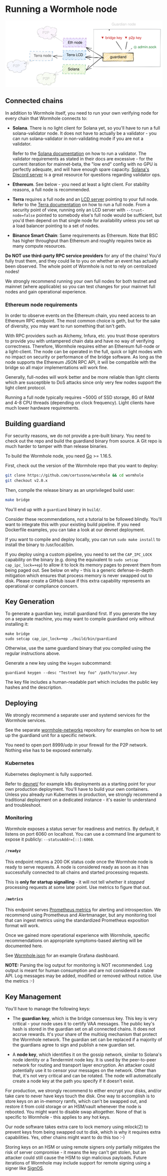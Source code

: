 # Running a Wormhole node

![](images/nodearchitecture.svg)

## Connected chains

In addition to Wormhole itself, you need to run your own verifying node for every chain that Wormhole connects to:

- **Solana**. There is no light client for Solana yet, so you'll have to run a full solana-validator node. It does not
  have to actually be a validator - you can run solana-validator in non-validating mode if you are not a validator.

  Refer to the [Solana documentation](https://docs.solana.com/running-validator) on how to run a validator. The validator
  requirements as stated in their docs are excessive - for the current iteration for mainnet-beta, the "low end" config
  with no GPU is perfectly adequate, and will have enough spare capacity.
  [Solana's Discord server](https://solana.com/community) is a great resource for questions regarding validator ops.

- **Ethereum**. See below - you need at least a light client. For stability reasons, a full node is recommended.

- **Terra** requires a full node and an [LCD server](https://docs.terra.money/terracli/lcd.html#light-client-daemon)
  pointing to your full node. Refer to the [Terra documentation](https://docs.terra.money/node/join-network.html)
  on how to run a full node. From a security point of view, running only an LCD server with `--trust-node=false` pointed
  to somebody else's full node would be sufficient, but you'd then depend on that single node for availability unless
  you set up a load balancer pointing to a set of nodes.

- **Binance Smart Chain**: Same requirements as Ethereum. Note that BSC has higher throughput than Ethereum and
  roughly requires twice as many compute resources.

**Do NOT use third-party RPC service providers** for any of the chains! You'd fully trust them, and they could lie to
you on whether an event has actually been observed. The whole point of Wormhole is not to rely on centralized nodes!

We strongly recommend running your own full nodes for both testnet and mainnet (where applicable)
so you can test changes for your mainnet full nodes and gain operational experience.

### Ethereum node requirements

In order to observe events on the Ethereum chain, you need access to an Ethereum RPC endpoint. The most common
choice is geth, but for the sake of diversity, you may want to run something that isn't geth.

With RPC providers such as Alchemy, Infura, etc. you trust those operators to provide you with untampered chain data and
have no way of verifying correctness. Therefore, Wormhole requires either an Ethereum full-node or a light-client. The
node can be operated in the full, quick or light modes with no impact on security or performance of the bridge software.
As long as the node supports the Ethereum JSON RPC API, it will be compatible with the bridge so all major
implementations will work fine.

Generally, full-nodes will work better and be more reliable than light clients which are susceptible to DoS attacks 
since only very few nodes support the light client protocol.

Running a full node typically requires ~500G of SSD storage, 8G of RAM and 4-8 CPU threads (depending on clock
frequency). Light clients have much lower hardware requirements.

## Building guardiand

For security reasons, we do not provide a pre-built binary. You need to check out the repo and build the
guardiand binary from source. A Git repo is much harder to tamper with than release binaries.

To build the Wormhole node, you need [Go](https://golang.org/dl/) >= 1.16.5.

First, check out the version of the Wormhole repo that you want to deploy:

```bash
git clone https://github.com/certusone/wormhole && cd wormhole
git checkout v2.0.x
```

Then, compile the release binary as an unprivileged build user:

```bash
make bridge
```
    
You'll end up with a `guardiand` binary in `build/`.

Consider these recommendations, not a tutorial to be followed blindly. You'll want to integrate this with your
existing build pipeline. If you need Dockerfile examples, you can take a look at our devnet deployment.

If you want to compile and deploy locally, you can run `sudo make install` to install the binary to /usr/local/bin.

If you deploy using a custom pipeline, you need to set the `CAP_IPC_LOCK` capability on the binary (e.g. doing the
equivalent to `sudo setcap cap_ipc_lock=+ep`) to allow it to lock its memory pages to prevent them from being paged out.
See below on why - this is a generic defense-in-depth mitigation which ensures that process memory is never swapped out
to disk. Please create a GitHub issue if this extra capability represents an operational or compliance concern.

## Key Generation

To generate a guardian key, install guardiand first. If you generate the key on a separate machine, you may want to
compile guardiand only without installing it:

    make bridge
    sudo setcap cap_ipc_lock=+ep ./build/bin/guardiand

Otherwise, use the same guardiand binary that you compiled using the regular instructions above.

Generate a new key using the `keygen` subcommand:

    guardiand keygen --desc "Testnet key foo" /path/to/your.key

The key file includes a human-readable part which includes the public key hashes and the description.

## Deploying

We strongly recommend a separate user and systemd services for the Wormhole services.

See the separate [wormhole-networks](https://github.com/certusone/wormhole-networks) repository for examples
on how to set up the guardiand unit for a specific network.

You need to open port 8999/udp in your firewall for the P2P network. Nothing else has to be exposed externally.

### Kubernetes

Kubernetes deployment is fully supported.

Refer to [devnet/](../devnet) for example k8s deployments as a starting point for your own production deployment. You'll
have to build your own containers. Unless you already run Kubernetes in production, we strongly recommend a traditional
deployment on a dedicated instance - it's easier to understand and troubleshoot.

### Monitoring

Wormhole exposes a status server for readiness and metrics. By default, it listens on port 6060 on localhost.
You can use a command line argument to expose it publicly: `--statusAddr=[::]:6060`.

#### `/readyz`

This endpoint returns a 200 OK status code once the Wormhole node is ready to serve requests. A node is
considered ready as soon as it has successfully connected to all chains and started processing requests.

This is **only for startup signalling** - it will not tell whether it *stopped*
processing requests at some later point. Use metrics to figure that out.

#### `/metrics`

This endpoint serves [Prometheus metrics](https://prometheus.io/docs/concepts/data_model/) for alerting and
introspection. We recommend using Prometheus and Alertmanager, but any monitoring tool that can ingest metrics using the
standardized Prometheus exposition format will work.

Once we gained more operational experience with Wormhole, specific recommendations on appropriate symptoms-based
alerting will be documented here.

See [Wormhole.json](../dashboards/Wormhole.json) for an example Grafana dashboard.

**NOTE:** Parsing the log output for monitoring is NOT recommended. Log output is meant for human consumption and are
not considered a stable API. Log messages may be added, modified or removed without notice. Use the metrics :-)

## Key Management

You'll have to manage the following keys:

 - The **guardian key**, which is the bridge consensus key. This key is very critical - your node uses it to certify
   VAA messages. The public key's hash is stored in the guardian set on all connected chains. It does not accrue rewards.
   It's your share of the multisig mechanism that protect the Wormhole network. The guardian set can be replaced
   if a majority of the guardians agree to sign and publish a new guardian set.
  
 - A **node key**, which identifies it on the gossip network, similar to Solana's node identity or a Tendermint
   node key. It is used by the peer-to-peer network for routing and transport layer encryption.
   An attacker could potentially use it to censor your messages on the network. Other than that, it's not very
   critical and can be rotated. The node will automatically create a node key at the path you specify if it doesn't exist.
 
For production, we strongly recommend to either encrypt your disks, and/or take care to never have keys touch the disk.
One way to accomplish is to store keys on an in-memory ramfs, which can't be swapped out, and restore it from cold
storage or an HSM/vault whenever the node is rebooted. You might want to disable swap altogether. None of that is
specific to Wormhole - this applies to any hot keys.

Our node software takes extra care to lock memory using mlock(2) to prevent keys from being swapped out to disk, which
is why it requires extra capabilities. Yes, other chains might want to do this too :-)

Storing keys on an HSM or using remote signers only partially mitigates the risk of server compromise - it means the key
can't get stolen, but an attacker could still cause the HSM to sign malicious payloads. Future iterations of Wormhole
may include support for remote signing using a signer like [SignOS](https://certus.one/sign-os/).
